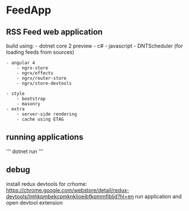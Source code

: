 # FeedApp
## RSS Feed web application
build using:
    - dotnet core 2 preview
        - c#
        - javascript
        - DNTScheduler (for loading feeds from sources)

    - angular 4
        - ngrx-store
        - ngrx/effects
        - ngrx/router-store
        - ngrx/store-devtools

    - style
        - bootstrap
        - masonry
    - extra
        - server-side rendering
        - cache using ETAG

## running applications
'''
dotnet run
'''

## debug
install redux devtools for crhome:
https://chrome.google.com/webstore/detail/redux-devtools/lmhkpmbekcpmknklioeibfkpmmfibljd?hl=en
run application and open devtool extension
